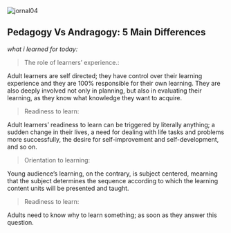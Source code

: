 ![jornal04](https://cdn.elearningindustry.com/wp-content/uploads/2015/11/pedagogy-vs-andragogy-in-elearning-can-you-tell-the-difference-1024x575.jpg)

## Pedagogy Vs Andragogy: 5 Main Differences
*what i learned for today:*
>  The role of learners’ experience.:

Adult learners are self directed; they have control over their learning experience and they are 100% responsible for their own learning. They are also deeply involved not only in planning, but also in evaluating their learning, as they know what knowledge they want to acquire.

>Readiness to learn:

Adult learners’ readiness to learn can be triggered by literally anything; a sudden change in their lives, a need for dealing with life tasks and problems more successfully, the desire for self-improvement and self-development, and so on.


>Orientation to learning:

Young audience’s learning, on the contrary, is subject centered, mearning that the subject determines the sequence according to which the learning content units will be presented and taught.
>Readiness to learn:

Adults need to know why to learn something; as soon as they answer this question.
